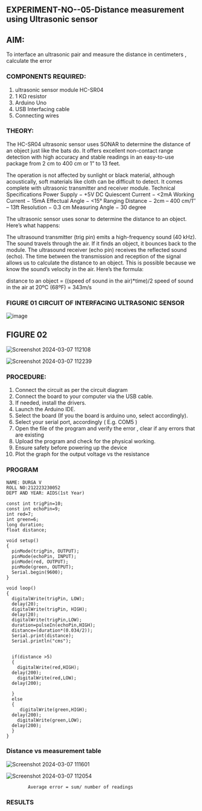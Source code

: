 ## EXPERIMENT-NO--05-Distance measurement using Ultrasonic sensor

## AIM: 
To interface an ultrasonic pair and measure the distance in centimeters , calculate the error
 
### COMPONENTS REQUIRED:
1.	ultrasonic sensor module HC-SR04
2.	1 KΩ resistor 
3.	Arduino Uno 
4.	USB Interfacing cable 
5.	Connecting wires 


### THEORY: 
The HC-SR04 ultrasonic sensor uses SONAR to determine the distance of an object just like the bats do. It offers excellent non-contact range detection with high accuracy and stable readings in an easy-to-use package from 2 cm to 400 cm or 1” to 13 feet.

The operation is not affected by sunlight or black material, although acoustically, soft materials like cloth can be difficult to detect. It comes complete with ultrasonic transmitter and receiver module.
Technical Specifications
Power Supply − +5V DC
Quiescent Current − <2mA
Working Current − 15mA
Effectual Angle − <15°
Ranging Distance − 2cm – 400 cm/1″ – 13ft
Resolution − 0.3 cm
Measuring Angle − 30 degree

The ultrasonic sensor uses sonar to determine the distance to an object. Here’s what happens:

The ultrasound transmitter (trig pin) emits a high-frequency sound (40 kHz).
The sound travels through the air. If it finds an object, it bounces back to the module.
The ultrasound receiver (echo pin) receives the reflected sound (echo).
The time between the transmission and reception of the signal allows us to calculate the distance to an object. This is possible because we know the sound’s velocity in the air. Here’s the formula:

distance to an object = ((speed of sound in the air)*time)/2
speed of sound in the air at 20ºC (68ºF) = 343m/s

### FIGURE 01 CIRCUIT OF INTERFACING ULTRASONIC SENSOR 


![image](https://user-images.githubusercontent.com/36288975/166430594-5adb4ca9-5a42-4781-a7e6-7236b3766a85.png)

## FIGURE 02
![Screenshot 2024-03-07 112108](https://github.com/DurgaV240106/Experiment--04-Interfacing-digital-output-with-arduino-ultrasonic-sensor/assets/144870878/55068832-6932-4de2-b2a7-3320fcf2a874)

![Screenshot 2024-03-07 112239](https://github.com/DurgaV240106/Experiment--04-Interfacing-digital-output-with-arduino-ultrasonic-sensor/assets/144870878/69d21cfd-4852-460c-89dd-087ccf81e1a4)


### PROCEDURE:
1.	Connect the circuit as per the circuit diagram 
2.	Connect the board to your computer via the USB cable.
3.	If needed, install the drivers.
4.	Launch the Arduino IDE.
5.	Select the board (If you the board is arduino uno, select accordingly).
6.	Select your serial port, accordingly ( E.g. COM5 )
7.	Open the file of the program  and verify the error , clear if any errors that are existing 
8.	Upload the program and check for the physical working. 
9.	Ensure safety before powering up the device 
10.	Plot the graph for the output voltage vs the resistance 


### PROGRAM 
```
NAME: DURGA V
ROLL NO:212223230052
DEPT AND YEAR: AIDS(1st Year)

const int trigPin=10;
const int echoPin=9;
int red=7;
int green=6;
long duration;
float distance;

void setup()
{
  pinMode(trigPin, OUTPUT);
  pinMode(echoPin, INPUT);
  pinMode(red, OUTPUT);
  pinMode(green, OUTPUT);
  Serial.begin(9600);
}

void loop()
{
  digitalWrite(trigPin, LOW);
  delay(20); 
  digitalWrite(trigPin, HIGH);
  delay(20);
  digitalWrite(trigPin,LOW);
  duration=pulseIn(echoPin,HIGH);
  distance=(duration*(0.034/2));
  Serial.print(distance);
  Serial.println("cms");
  
  
  if(distance >5)
  {
    digitalWrite(red,HIGH);
  delay(200);
    digitalWrite(red,LOW);
  delay(200);
    
  }
  else
  {
     digitalWrite(green,HIGH);
  delay(200);
    digitalWrite(green,LOW);
  delay(200);
  }
}
```
    




### Distance vs measurement table 

![Screenshot 2024-03-07 111601](https://github.com/DurgaV240106/Experiment--04-Interfacing-digital-output-with-arduino-ultrasonic-sensor/assets/144870878/43a70b92-2a22-4c36-9cba-65229a35ca2f)

![Screenshot 2024-03-07 112054](https://github.com/DurgaV240106/Experiment--04-Interfacing-digital-output-with-arduino-ultrasonic-sensor/assets/144870878/f8ee1abe-873f-4d8f-a595-8d79f477b3d5)
   

			
			
			
			
			
			Average error = sum/ number of readings 
 








### RESULTS





 
